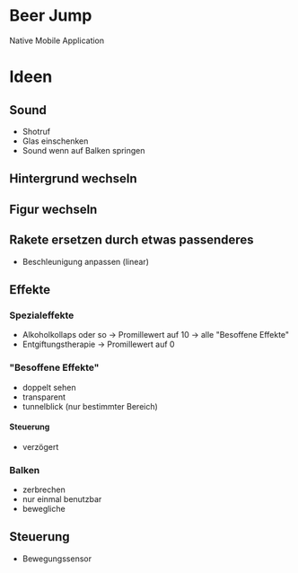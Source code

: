 # Beer Jump
Native Mobile Application

# Ideen

## Sound
- Shotruf
- Glas einschenken
- Sound wenn auf Balken springen

## Hintergrund wechseln

## Figur wechseln

## Rakete ersetzen durch etwas passenderes
- Beschleunigung anpassen (linear)



## Effekte
### Spezialeffekte
- Alkoholkollaps oder so -> Promillewert auf 10 -> alle "Besoffene Effekte"
- Entgiftungstherapie -> Promillewert auf 0
### "Besoffene Effekte"
 - doppelt sehen
 - transparent
 - tunnelblick (nur bestimmter Bereich)
 #### Steuerung
 - verzögert
### Balken
- zerbrechen
- nur einmal benutzbar
- bewegliche


## Steuerung
- Bewegungssensor

